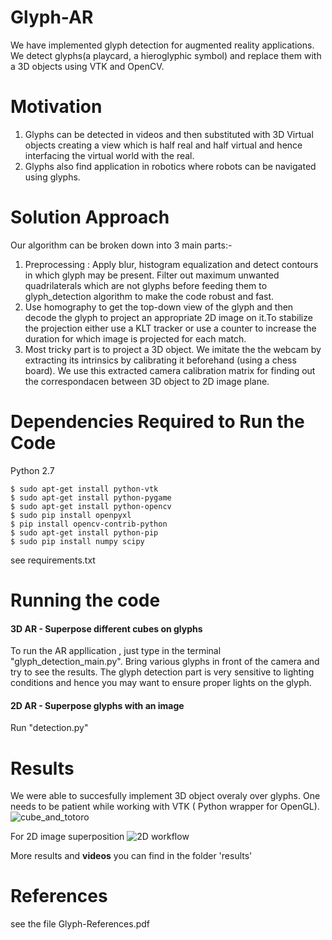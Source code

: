# Glyph-AR
We have implemented glyph detection for augmented reality applications. We detect glyphs(a playcard, a hieroglyphic symbol) and replace them with a 3D objects using VTK and OpenCV.

# Motivation 
1) Glyphs can be detected in videos and then substituted with 3D Virtual objects creating a view which is half real and half virtual and hence interfacing the virtual world with the real.
2) Glyphs also find application in robotics where robots can be navigated using glyphs. 

# Solution Approach
Our algorithm can be broken down into 3 main parts:-
1) Preprocessing : Apply blur, histogram equalization and detect contours in which glyph may be present. Filter out maximum unwanted quadrilaterals which are not glyphs before feeding them to glyph_detection algorithm to make the code robust and fast.
2) Use homography to get the top-down view of the glyph and then decode the glyph to project an appropriate 2D image on it.To stabilize the projection either use a KLT tracker or use a counter to increase the duration for which image is projected for each match.
3) Most tricky part is to project a 3D object. We imitate the the webcam by extracting its intrinsics by calibrating it beforehand (using a chess board). We use this extracted camera calibration matrix for finding out the correspondacen between 3D object to 2D image plane.

# Dependencies Required to Run the Code
Python 2.7
```
$ sudo apt-get install python-vtk
$ sudo apt-get install python-pygame
$ sudo apt-get install python-opencv
$ sudo pip install openpyxl
$ pip install opencv-contrib-python
$ sudo apt-get install python-pip  
$ sudo pip install numpy scipy
```
see requirements.txt

# Running the code
#### 3D AR - Superpose different cubes on glyphs
To run the AR appllication , just type in the terminal "glyph_detection_main.py". Bring various glyphs in front of the camera and try to see the results. The glyph detection part is very sensitive to lighting conditions and hence you may want to ensure proper lights on the glyph.

#### 2D AR - Superpose glyphs with an image
Run "detection.py"

# Results 
We were able to succesfully implement 3D object overaly over glyphs. One needs to be patient while working with VTK ( Python wrapper for OpenGL).
![cube_and_totoro](https://user-images.githubusercontent.com/25552500/39655961-5aaeee86-501a-11e8-8877-7c895729464a.png)

For 2D image superposition
![2D workflow](https://github.com/mohit-madan/glyph-AR/blob/master/results/2D_detection_workflow.png)

More results and **videos** you can find in the folder 'results'


# References
see the file Glyph-References.pdf
